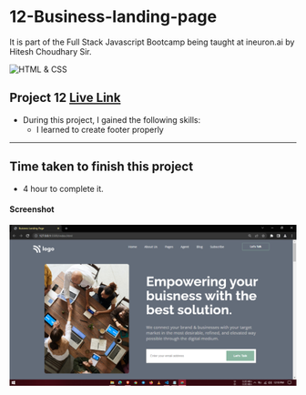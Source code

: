 # 12-Business-landing-page
It is part of the Full Stack Javascript Bootcamp being taught at ineuron.ai by Hitesh Choudhary Sir.

![HTML & CSS](https://img.shields.io/badge/Project1-HTML%26CSS-brightgreen)


## Project 12 [Live Link]()

-   During this project, I gained the following skills:
    -   I learned to create footer properly
---

## Time taken to finish this project

-   4 hour to complete it.


#### Screenshot

![Webpage](./screenshot/1.PNG)